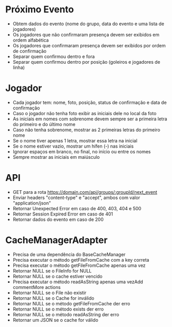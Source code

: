 # Próximo Evento
- Obtem dados do evento (nome do grupo, data do evento e uma lista de jogadores)
- Os jogadores que não confirmaram presença devem ser exibidos em ordem alfabética
- Os jogadores que confirmaram presença devem ser exibidos por ordem de confirmação
- Separar quem confirmou dentro e fora
- Separar quem confirmou dentro por posição (goleiros e jogadores de linha)

# Jogador
- Cada jogador tem: nome, foto, posição, status de confirmação e data de confirmação
- Caso o jogador não tenha foto exibir as iniciais dele no local da foto
- As iniciais em nomes com sobrenome devem sempre ser a primeira letra do primeiro e do último nome
- Caso não tenha sobrenome, mostrar as 2 primeiras letras do primeiro nome
- Se o nome tiver apenas 1 letra, mostrar essa letra na inicial
- Se o nome estiver vazio, mostrar um hífen (-) nas iniciais
- Ignorar espaços em branco, no final, no início ou entre os nomes
- Sempre mostrar as iniciais em maiúsculo

# API
- GET para a rota https://domain.com/api/groups/:groupId/next_event
- Enviar headers "content-type" e "accept", ambos com valor "application/json"
- Retornar Unexpected Error em caso de 400, 403, 404 e 500
- Retornar Session Expired Error em caso de 401
- Retornar dados do evento em caso de 200

# CacheManagerAdapter
- Precisa de uma dependência do BaseCacheManager
- Precisa executar o método getFileFromCache com a key correta
- Precisa executar o método getFileFromCache apenas uma vez
- Retornar NULL se o FileInfo for NULL
- Retornar NULL se o cache estiver vencido
- Precisa executar o método readAsString apenas uma vezAdd commentMore actions
- Retornar NULL se o File não existir
- Retornar NULL se o Cache for inválido
- Retornar NULL se o método getFileFromCache der erro
- Retornar NULL se o método exists der erro
- Retornar NULL se o método readAsString der erro
- Retornar um JSON se o cache for válido